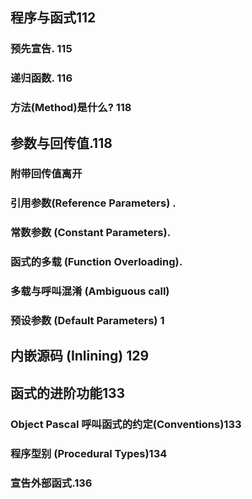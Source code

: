 ## 程序与函式112

### 预先宣告. 115

### 递归函数. 116

### 方法(Method)是什么?  118

## 参数与回传值.118

### 附带回传值离开

### 引用参数(Reference	Parameters) .

### 常数参数 (Constant	Parameters).

### 函式的多载 (Function	Overloading).

### 多载与呼叫混淆 (Ambiguous	call) 

### 预设参数 (Default	Parameters)  1

## 内嵌源码 (Inlining) 129

## 函式的进阶功能133

### Object	Pascal 呼叫函式的约定(Conventions)133

### 程序型别 (Procedural	Types)134

### 宣告外部函式.136